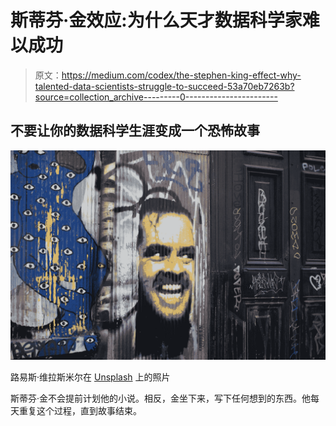 # 斯蒂芬·金效应:为什么天才数据科学家难以成功

> 原文：<https://medium.com/codex/the-stephen-king-effect-why-talented-data-scientists-struggle-to-succeed-53a70eb7263b?source=collection_archive---------0----------------------->

## 不要让你的数据科学生涯变成一个恐怖故事

![](img/c532a6c78012102c375513f0f9a7f474.png)

路易斯·维拉斯米尔在 [Unsplash](https://unsplash.com?utm_source=medium&utm_medium=referral) 上的照片

斯蒂芬·金不会提前计划他的小说。相反，金坐下来，写下任何想到的东西。他每天重复这个过程，直到故事结束。